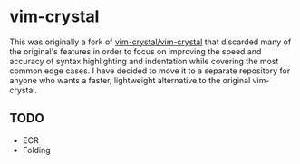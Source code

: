 # vim-crystal

This was originally a fork of [vim-crystal/vim-crystal](https://github.com/vim-crystal/vim-crystal) that discarded many of the original's features in order to focus on improving the speed and accuracy of syntax highlighting and indentation while covering the most common edge cases. I have decided to move it to a separate repository for anyone who wants a faster, lightweight alternative to the original vim-crystal.

## TODO

* ECR
* Folding
